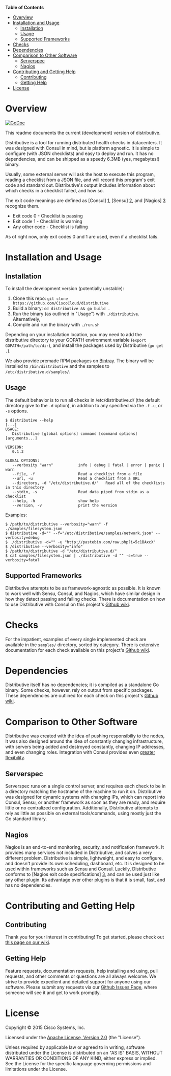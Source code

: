 <!-- markdown-toc start - Don't edit this section. Run M-x markdown-toc/generate-toc again -->
**Table of Contents**

- [Overview](#overview)
- [Installation and Usage](#installation-and-usage)
    - [Installation](#installation)
    - [Usage](#usage)
    - [Supported Frameworks](#supported-frameworks)
- [Checks](#checks)
- [Dependencies](#dependencies)
- [Comparison to Other Software](#comparison-to-other-software)
    - [Serverspec](#serverspec)
    - [Nagios](#nagios)
- [Contributing and Getting Help](#contributing-and-getting-help)
    - [Contributing](#contributing)
    - [Getting Help](#getting-help)
- [License](#license)

<!-- markdown-toc end -->

Overview
========

[![GoDoc](https://img.shields.io/badge/api-Godoc-blue.svg?style=flat-square)](https://godoc.org/github.com/CiscoCloud/distributive/tabular)

This readme documents the current (development) version of distributive.

Distributive is a tool for running distributed health checks in datacenters.
It was designed with Consul in mind, but is platform agnostic. It is simple
to configure (with JSON checklists) and easy to deploy and run. It has no
dependencies, and can be shipped as a speedy 6.3MB (yes, megabytes!) binary.

Usually, some external server will ask the host to execute this program, reading
a checklist from a JSON file, and will record this program's exit code and
standard out. Distributive's output includes information about which checks
in a checklist failed, and how so.

The exit code meanings are defined as [Consul] [1], [Sensu] [2], and
[Nagios] [3] recognize them.

 * Exit code 0 - Checklist is passing
 * Exit code 1 - Checklist is warning
 * Any other code - Checklist is failing

As of right now, only exit codes 0 and 1 are used, even if a checklist fails.

Installation and Usage
======================

Installation
------------
To install the development version (potentially unstable):
 1. Clone this repo: `git clone https://github.com/CiscoCloud/distributive`
 2. Build a binary: `cd distributive && go build .`
 3. Run the binary (as outlined in "Usage") with `./distributive`.
Alternatively,
 2. Compile and run the binary with `./run.sh`

Depending on your installation location, you may need to add the distributive
directory to your GOPATH environment variable (`export GOPATH=/path/to/dir`),
and install the packages used by Distributive (`go get .`).

We also provide premade RPM packages on
[Bintray](https://bintray.com/ciscocloud/rpm/Distributive/view#files). The
binary will be installed to `/bin/distributive` and the samples to
`/etc/distributive.d/samples/`.

Usage
-----

The default behavior is to run all checks in /etc/distributive.d/ (the default
directory give to the `-d` option), in addition to any specified via the `-f`
`-u`, or `-s` options.

```
$ distributive --help
[...]
USAGE:
   Distributive [global options] command [command options] [arguments...]

VERSION:
   0.1.3

GLOBAL OPTIONS:
   --verbosity "warn"           info | debug | fatal | error | panic | warn
   --file, -f                   Read a checklist from a file
   --url, -u                    Read a checklist from a URL
   --directory, -d "/etc/distributive.d/"   Read all of the checklists in this directory
   --stdin, -s                  Read data piped from stdin as a checklist
   --help, -h                   show help
   --version, -v                print the version
```

Examples:

```
$ /path/to/distributive --verbosity="warn" -f ./samples/filesystem.json
$ distributive -d="" --f="/etc/distributive/samples/network.json" --verbosity=debug
$ ./distributive -d="" -u "http://pastebin.com/raw.php?i=5c1BAxcX"
$ /distributive --verbosity="info"
$ /path/to/distributive -d "/etc/distributive.d/"
$ cat samples/filesystem.json | ./distributive -d "" -s=true --verbosity=fatal
```

Supported Frameworks
--------------------

Distributive attempts to be as framework-agnostic as possible. It is known to
work well with Sensu, Consul, and Nagios, which have similar design in how they
detect passing and failing checks. There is documentation on how to use
Distributive with Consul on this project's
[Github wiki](https://github.com/CiscoCloud/distributive/wiki/Working-with-Consul).


Checks
=======

For the impatient, examples of every single implemented check are available in
the `samples/` directory, sorted by category. There is extensive documentation
for each check available on this project's
[Github wiki](https://github.com/CiscoCloud/distributive/wiki).


Dependencies
============

Distributive itself has no dependencies; it is compiled as a standalone Go
binary. Some checks, however, rely on output from specific packages. These
dependencies are outlined for each check on this project's
[Github wiki](https://github.com/CiscoCloud/distributive/wiki/Checks-and-Checklists).

Comparison to Other Software
============================

Distributive was created with the idea of pushing responsibiliy to the nodes,
It was also designed around the idea of constantly changing infrastructure, with
servers being added and destroyed constantly, changing IP addresses, and even
changing roles. Integration with Consul provides even
[greater flexibility](https://www.consul.io/intro/vs/nagios-sensu.html).

Serverspec
----------

Serverspec runs on a single control server, and requires each check to be in a
directory matching the hostname of the machine to run it on. Distributive was
designed for dynamic systems with changing IPs, which can report into Consul,
Sensu, or another framework as soon as they are ready, and require little or no
centralized configuration. Additionally, Distributive attempts to rely as little
as possible on external tools/commands, using mostly just the Go standard library.

Nagios
------

Nagios is an end-to-end monitoring, security, and notification framework. It
provides many services not included in Distributive, and solves a very different
problem.  Distributive is simple, lightweight, and easy to configure, and
doesn't provide its own scheduling, dashboard, etc. It is designed to be used
within frameworks such as Sensu and Consul. Luckily, Distributive conforms to
[Nagios exit code specifications] [3], and can be used just like any other
plugin. Its advantage over other plugins is that it is small, fast, and has no
dependencies.

Contributing and Getting Help
=============================

Contributing
------------

Thank you for your interest in contributing! To get started, please check out
[this page on our wiki](https://github.com/CiscoCloud/distributive/wiki/How-It-Works-%28and-So-Can-You!%29).

Getting Help
------------

Feature requests, documentation requests, help installing and using, pull
requests, and other comments or questions are all always welcome. We strive to
provide expedient and detailed support for anyone using our software. Please
submit any requests via our
[Github Issues Page](https://github.com/CiscoCloud/distributive/issues),
where someone will see it and get to work promptly.

License
=======
Copyright © 2015 Cisco Systems, Inc.

Licensed under the [Apache License, Version 2.0](http://www.apache.org/licenses/LICENSE-2.0) (the "License").

Unless required by applicable law or agreed to in writing, software distributed under the License is distributed on an "AS IS" BASIS, WITHOUT WARRANTIES OR CONDITIONS OF ANY KIND, either express or implied. See the License for the specific language governing permissions and limitations under the License.


[1]: https://www.consul.io/docs/agent/checks.html "Consul"
[2]: https://sensuapp.org/docs/0.18/checks "Sensu"
[3]: https://nagios-plugins.org/doc/guidelines.html#AEN78 "Nagios"
